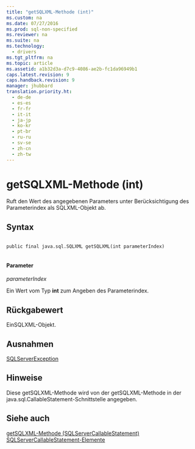 ```yaml
---
title: "getSQLXML-Methode (int)"
ms.custom: na
ms.date: 07/27/2016
ms.prod: sql-non-specified
ms.reviewer: na
ms.suite: na
ms.technology: 
  - drivers
ms.tgt_pltfrm: na
ms.topic: article
ms.assetid: a1b32d3a-d7c9-4086-ae2b-fc1da96949b1
caps.latest.revision: 9
caps.handback.revision: 9
manager: jhubbard
translation.priority.ht: 
  - de-de
  - es-es
  - fr-fr
  - it-it
  - ja-jp
  - ko-kr
  - pt-br
  - ru-ru
  - sv-se
  - zh-cn
  - zh-tw
---
```

# getSQLXML-Methode (int)
  Ruft den Wert des angegebenen Parameters unter Berücksichtigung des Parameterindex als SQLXML\-Objekt ab.  
  
## Syntax  
  
```  
  
public final java.sql.SQLXML getSQLXML(int parameterIndex)  
  
```  
  
#### Parameter  
 *parameterIndex*  
  
 Ein Wert vom Typ **int** zum Angeben des Parameterindex.  
  
## Rückgabewert  
 EinSQLXML\-Objekt.  
  
## Ausnahmen  
 [SQLServerException](../content/SQLServerException-Class.md)  
  
## Hinweise  
 Diese getSQLXML\-Methode wird von der getSQLXML\-Methode in der java.sql.CallableStatement\-Schnittstelle angegeben.  
  
## Siehe auch  
 [getSQLXML-Methode &#40;SQLServerCallableStatement&#41;](../content/getSQLXML-Method--SQLServerCallableStatement-.md)   
 [SQLServerCallableStatement-Elemente](../content/SQLServerCallableStatement-Members.md)  
  
  